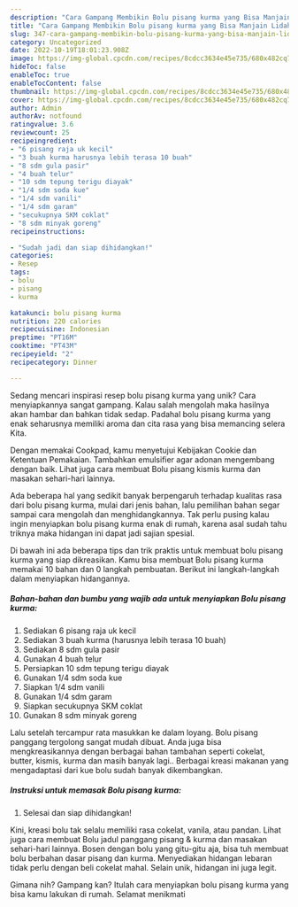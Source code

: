 ```yaml
---
description: "Cara Gampang Membikin Bolu pisang kurma yang Bisa Manjain Lidah"
title: "Cara Gampang Membikin Bolu pisang kurma yang Bisa Manjain Lidah"
slug: 347-cara-gampang-membikin-bolu-pisang-kurma-yang-bisa-manjain-lidah
category: Uncategorized
date: 2022-10-19T18:01:23.908Z
image: https://img-global.cpcdn.com/recipes/8cdcc3634e45e735/680x482cq70/bolu-pisang-kurma-foto-resep-utama.jpg
hideToc: false
enableToc: true
enableTocContent: false
thumbnail: https://img-global.cpcdn.com/recipes/8cdcc3634e45e735/680x482cq70/bolu-pisang-kurma-foto-resep-utama.jpg
cover: https://img-global.cpcdn.com/recipes/8cdcc3634e45e735/680x482cq70/bolu-pisang-kurma-foto-resep-utama.jpg
author: Admin
authorAv: notfound
ratingvalue: 3.6
reviewcount: 25
recipeingredient:
- "6 pisang raja uk kecil"
- "3 buah kurma harusnya lebih terasa 10 buah"
- "8 sdm gula pasir"
- "4 buah telur"
- "10 sdm tepung terigu diayak"
- "1/4 sdm soda kue"
- "1/4 sdm vanili"
- "1/4 sdm garam"
- "secukupnya SKM coklat"
- "8 sdm minyak goreng"
recipeinstructions:

- "Sudah jadi dan siap dihidangkan!"
categories:
- Resep
tags:
- bolu
- pisang
- kurma

katakunci: bolu pisang kurma 
nutrition: 220 calories
recipecuisine: Indonesian
preptime: "PT16M"
cooktime: "PT43M"
recipeyield: "2"
recipecategory: Dinner

---
```





Sedang mencari inspirasi resep bolu pisang kurma yang unik? Cara menyiapkannya sangat gampang. Kalau salah mengolah maka hasilnya akan hambar dan bahkan tidak sedap. Padahal bolu pisang kurma yang enak seharusnya memiliki aroma dan cita rasa yang bisa memancing selera Kita.





Dengan memakai Cookpad, kamu menyetujui Kebijakan Cookie dan Ketentuan Pemakaian. Tambahkan emulsifier agar adonan mengembang dengan baik. Lihat juga cara membuat Bolu pisang kismis kurma dan masakan sehari-hari lainnya.

Ada beberapa hal yang sedikit banyak berpengaruh terhadap kualitas rasa dari bolu pisang kurma, mulai dari jenis bahan, lalu pemilihan bahan segar sampai cara mengolah dan menghidangkannya. Tak perlu pusing kalau ingin menyiapkan bolu pisang kurma enak di rumah, karena asal sudah tahu triknya maka hidangan ini dapat jadi sajian spesial.






Di bawah ini ada beberapa tips dan trik praktis untuk membuat bolu pisang kurma yang siap dikreasikan. Kamu bisa membuat Bolu pisang kurma memakai 10 bahan dan 0 langkah pembuatan. Berikut ini langkah-langkah dalam menyiapkan hidangannya.

<!--inarticleads1-->

##### Bahan-bahan dan bumbu yang wajib ada untuk menyiapkan Bolu pisang kurma:

1. Sediakan 6 pisang raja uk kecil
1. Sediakan 3 buah kurma (harusnya lebih terasa 10 buah)
1. Sediakan 8 sdm gula pasir
1. Gunakan 4 buah telur
1. Persiapkan 10 sdm tepung terigu diayak
1. Gunakan 1/4 sdm soda kue
1. Siapkan 1/4 sdm vanili
1. Gunakan 1/4 sdm garam
1. Siapkan secukupnya SKM coklat
1. Gunakan 8 sdm minyak goreng


Lalu setelah tercampur rata masukkan ke dalam loyang. Bolu pisang panggang tergolong sangat mudah dibuat. Anda juga bisa mengkreasikannya dengan berbagai bahan tambahan seperti cokelat, butter, kismis, kurma dan masih banyak lagi.. Berbagai kreasi makanan yang mengadaptasi dari kue bolu sudah banyak dikembangkan. 

<!--inarticleads2-->

##### Instruksi untuk memasak Bolu pisang kurma:


1. Selesai dan siap dihidangkan!

Kini, kreasi bolu tak selalu memiliki rasa cokelat, vanila, atau pandan. Lihat juga cara membuat Bolu jadul panggang pisang &amp; kurma dan masakan sehari-hari lainnya. Bosen dengan bolu yang gitu-gitu aja, bisa tuh membuat bolu berbahan dasar pisang dan kurma. Menyediakan hidangan lebaran tidak perlu dengan beli cokelat mahal. Selain unik, hidangan ini juga legit. 

Gimana nih? Gampang kan? Itulah cara menyiapkan bolu pisang kurma yang bisa kamu lakukan di rumah. Selamat menikmati
